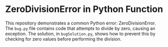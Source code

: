 # ZeroDivisionError in Python Function

This repository demonstrates a common Python error: ZeroDivisionError. The `bug.py` file contains code that attempts to divide by zero, causing an exception.  The solution, in `bugSolution.py`, shows how to prevent this by checking for zero values before performing the division.
